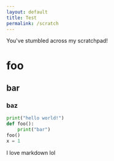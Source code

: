 ```yaml
---
layout: default
title: Test
permalink: /scratch
---
```


You've stumbled across my scratchpad!

# foo

## bar

### baz

```python
print("hello world!")
def foo():
    print("bar")
foo()
x = 1
```

I love markdown lol
